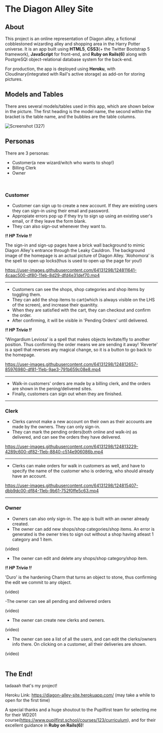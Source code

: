 # The Diagon Alley Site

## About

This project is an online representation of Diagon alley, a fictional cobblestoned wizarding alley and shopping area in the Harry Potter universe. It is an app built using **HTML5**, **CSS3**(+ the Twitter Bootstrap 5 framework), **JavaScript** for front-end, and **Ruby on Rails(6)** along with PostgreSQl object-relational database system for the back-end. 

For production, the app is deployed using **Heroku**, with Cloudinary(integrated with Rail's active storage) as add-on for storing pictures.

## Models and Tables

There ares several models/tables used in this app, which are shown below in the picture. The first heading is the model name, the second within the bracket is the table name, and the bubbles are the table columns.

![Screenshot (327)](https://user-images.githubusercontent.com/64131298/124757500-43533580-df4b-11eb-9b08-653859fb7aba.png)

## Personas

There are 3 personas:
- Customer(a new wizard/witch who wants to shop!)
- Billing Clerk
- Owner
<br />

### Customer

- Customer can sign up to create a new account. If they are existing users they can sign-in using their email and password.
- Appropiate errors pop up if they try to sign up using an existing user's email, or if they leave the form blank.
- They can also sign-out whenever they want to.

***!! HP Trivia !!*** 

The sign-in and sign-up pages have a brick wall background to mimic Diagon Alley's entrance through the Leaky Cauldron. The background image of the homepage is an actual picture of Diagon Alley. 'Alohomora' is the spell to open up locks(thus is used to open up the page for you!)

https://user-images.githubusercontent.com/64131298/124811641-4caac500-df80-11eb-8d29-dfd4e31def70.mp4

<hr />

- Customers can see the shops, shop categories and shop items by toggling them.
- They can add the shop items to cart(which is always visible on the LHS of the screen), and increase their quanitity. 
- When they are satisfied with the cart, they can checkout and confirm the order.
- After confirming, it will be visible in 'Pending Orders' until delivered.

***!! HP Trivia !!***

'Wingardium Leviosa' is a spell that makes objects levitate/fly to another position. Thus confirming the order means we are sending it away! 'Reverte' is a spell that reverses any magical change, so it is a button to go back to the homepage. 

https://user-images.githubusercontent.com/64131298/124812657-85976980-df81-11eb-9ae3-791b659c08e8.mp4

<hr />

- Walk-in customers' orders are made by a billing clerk, and the orders are shown in the pening/delivered sites.
- Finally, customers can sign out when they are finished.
<hr />

### Clerk

- Clerks cannot make a new account on their own as their accounts are made by the owners. They can only sign-in.
- They can mark the pending orders(both online and walk-in) as delivered, and can see the orders they have delivered.

https://user-images.githubusercontent.com/64131298/124813229-4289c600-df82-11eb-8840-c514e906086b.mp4

<hr />

- Clerks can make orders for walk in customers as well, and have to specify the name of the customer who is ordering, who should already have an account.

https://user-images.githubusercontent.com/64131298/124815407-dbb9dc00-df84-11eb-9b61-752f0ffe5c63.mp4

<hr />

### Owner

- Owners can also only sign-in. The app is built with an owner already created.
- The owner can add new shops/shop categories/shop items. An error is generated is the owner tries to sign out without a shop having atleast 1 category and 1 item.

(video)

- The owner can edit and delete any shops/shop category/shop item.

***!! HP Trivia !!***

'Duro' is the hardening Charm that turns an object to stone, thus confirming the edit we commit to any object.

(video)

-The owner can see all pending and delivered orders

(video)

- The owner can create new clerks and owners.

(video)

- The owner can see a list of all the users, and can edit the clerks/owners info there. On clicking on a customer, all their deliveries are shown.

(video)
<br />
<br />

## The End!

tadaaah that's my project!

Heroku Link: https://diagon-alley-site.herokuapp.com/ (may take a while to open for the first time)

A special thanks and a huge shoutout to the Pupilfirst team for selecting me for their WD201 course(https://www.pupilfirst.school/courses/123/curriculum), and for their excellent guidance in **Ruby on Rails(6)**!

